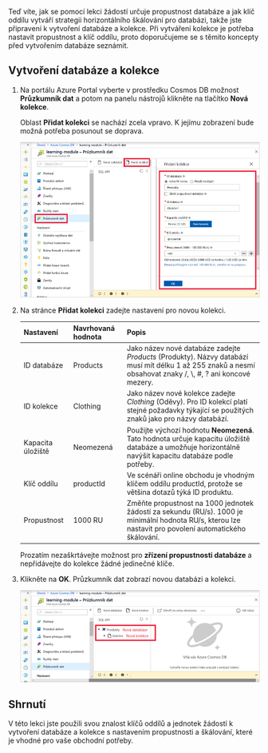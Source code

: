 Teď víte, jak se pomocí lekci žádostí určuje propustnost databáze a jak klíč oddílu vytváří strategii horizontálního škálování pro databázi, takže jste připravení k vytvoření databáze a kolekce. Při vytváření kolekce je potřeba nastavit propustnost a klíč oddílu, proto doporučujeme se s těmito koncepty před vytvořením databáze seznámit.

## <a name="creating-your-database-and-collection"></a>Vytvoření databáze a kolekce

1. Na portálu Azure Portal vyberte v prostředku Cosmos DB možnost **Průzkumník dat** a potom na panelu nástrojů klikněte na tlačítko **Nová kolekce**.
    
    Oblast **Přidat kolekci** se nachází zcela vpravo. K jejímu zobrazení bude možná potřeba posunout se doprava.

    ![Průzkumník dat na portálu Azure Portal – okno Přidat kolekci](../media/5-azure-cosmosdb-data-explorer.png)

1. Na stránce **Přidat kolekci** zadejte nastavení pro novou kolekci.

    Nastavení | Navrhovaná hodnota | Popis
    --------|-----------------|-------------
    ID databáze      | Products         | Jako název nové databáze zadejte *Products* (Produkty). Názvy databází musí mít délku 1 až 255 znaků a nesmí obsahovat znaky /, \\, #, ? ani koncové mezery.
    ID kolekce    | Clothing  | Jako název nové kolekce zadejte *Clothing* (Oděvy). Pro ID kolekcí platí stejné požadavky týkající se použitých znaků jako pro názvy databází.
    Kapacita úložiště | Neomezená     | Použijte výchozí hodnotu **Neomezená**. Tato hodnota určuje kapacitu úložiště databáze a umožňuje horizontálně navýšit kapacitu databáze podle potřeby.
    Klíč oddílu    | productId        | Ve scénáři online obchodu je vhodným klíčem oddílu productId, protože se většina dotazů týká ID produktu.
    Propustnost       |1000 RU        | Změňte propustnost na 1000 jednotek žádostí za sekundu (RU/s). 1000 je minimální hodnota RU/s, kterou lze nastavit pro povolení automatického škálování.
    
    Prozatím nezaškrtávejte možnost pro **zřízení propustnosti databáze** a nepřidávejte do kolekce žádné jedinečné klíče.
    
1. Klikněte na **OK**. Průzkumník dat zobrazí novou databázi a kolekci.

    ![Průzkumník dat na portálu Azure Portal zobrazující novou databázi a tabulku](../media/5-azure-cosmos-db-new-collection.png)

## <a name="summary"></a>Shrnutí

V této lekci jste použili svou znalost klíčů oddílů a jednotek žádostí k vytvoření databáze a kolekce s nastavením propustnosti a škálování, které je vhodné pro vaše obchodní potřeby.